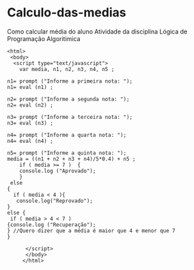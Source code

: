 # Calculo-das-medias
Como calcular média do aluno
Atividade da disciplina Lógica de Programação Algoritimica





    <html>
     <body>
      <script type="text/javascript">
        var media, n1, n2, n3, n4, n5 ;

    n1= prompt ("Informe a primeira nota: ");
    n1= eval (n1) ;

    n2= prompt ("Informe a segunda nota: ");
    n2= eval (n2) ; 

    n3= prompt ("Informe a terceira nota: "); 
    n3= eval (n3) ;
    
    n4= prompt ("Informe a quarta nota: ");
    n4= eval (n4) ;
    
    n5= prompt ("Informe a quinta nota: ");
    media = ((n1 + n2 + n3 + n4)/5*0.4) + n5 ; 
        if ( media >= 7 )  {            
        console.log ("Aprovado");
        } 
     else 
    { 
      if ( media < 4 ){
       console.log("Reprovado");
    }
    else {
     if ( media > 4 < 7 ) 
    {console.log ("Recuperação");
    } //Quero dizer que a média é maior que 4 e menor que 7
    }
          
          </script>
          </body>
         </html>
